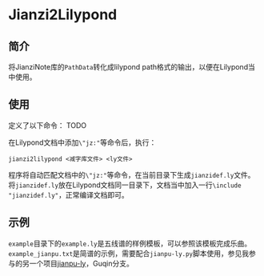 # Jianzi2Lilypond

## 简介

将JianziNote库的`PathData`转化成lilypond path格式的输出，以便在Lilypond当中使用。

## 使用

定义了以下命令：
TODO

在Lilypond文档中添加`\"jz:"`等命令后，执行：
```
jianzi2lilypond <减字库文件> <ly文件>
```
程序将自动匹配文档中的`\"jz:"`等命令，在当前目录下生成`jianzidef.ly`文件。
将`jianzidef.ly`放在Lilypond文档同一目录下，文档当中加入一行`\include "jianzidef.ly"`，正常编译文档即可。

## 示例
`example`目录下的`example.ly`是五线谱的样例模板，可以参照该模板完成乐曲。
`example_jianpu.txt`是简谱的示例，需要配合`jianpu-ly.py`脚本使用，参见我参与的另一个项目[jianpu-ly](https://github.com/unbored/jianpu-ly/tree/Guqin)，Guqin分支。